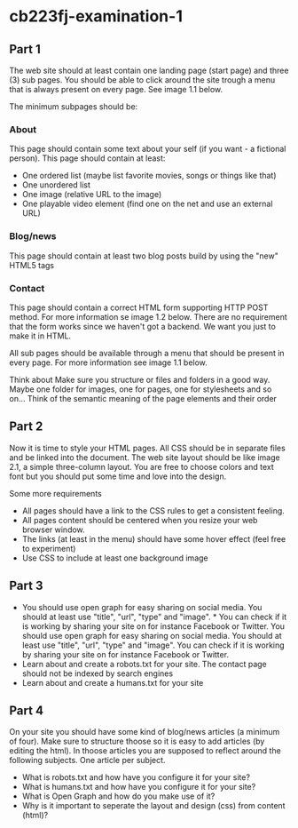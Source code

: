 # cb223fj-examination-1


## Part 1

The web site should at least contain one landing page (start page) and three (3) sub pages. You should be able to click around the site trough a menu that is always present on every page. See image 1.1 below.

The minimum subpages should be:

### About

This page should contain some text about your self (if you want - a fictional person). This page should contain at least:

* One ordered list (maybe list favorite movies, songs or things like that)
* One unordered list
* One image (relative URL to the image)
* One playable video element (find one on the net and use an external URL)

### Blog/news

This page should contain at least two blog posts build by using the "new" HTML5 tags

### Contact

This page should contain a correct HTML form supporting HTTP POST method. For more information se image 1.2 below. There are no requirement that the form works since we haven't got a backend. We want you just to make it in HTML.

All sub pages should be available through a menu that should be present in every page. For more information see image 1.1 below.

Think about
Make sure you structure or files and folders in a good way. Maybe one folder for images, one for pages, one for stylesheets and so on...
Think of the semantic meaning of the page elements and their order

## Part 2

Now it is time to style your HTML pages. All CSS should be in separate files and be linked into the document. The web site layout should be like image 2.1, a simple three-column layout. You are free to choose colors and text font but you should put some time and love into the design.

Some more requirements

* All pages should have a link to the CSS rules to get a consistent feeling.
* All pages content should be centered when you resize your web browser window.
* The links (at least in the menu) should have some hover effect (feel free to experiment)
* Use CSS to include at least one background image

## Part 3

* You should use open graph for easy sharing on social media. You should at least use "title", "url", "type" and "image". * You can check if it is working by sharing your site on for instance Facebook or Twitter. You should use open graph for easy sharing on social media. You should at least use "title", "url", "type" and "image". You can check if it is working by sharing your site on for instance Facebook or Twitter.
* Learn about and create a robots.txt for your site. The contact page should not be indexed by search engines
* Learn about and create a humans.txt for your site

## Part 4

On your site you should have some kind of blog/news articles (a minimum of four). Make sure to structure thoose so it is easy to add articles (by editing the html). In thoose articles you are supposed to reflect around the following subjects. One article per subject.

* What is robots.txt and how have you configure it for your site?
* What is humans.txt and how have you configure it for your site?
* What is Open Graph and how do you make use of it?
* Why is it important to seperate the layout and design (css) from content (html)?
